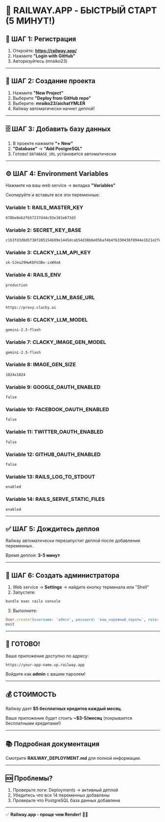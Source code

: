 # 🚂 RAILWAY.APP - БЫСТРЫЙ СТАРТ (5 МИНУТ!)

## 🎯 ШАГ 1: Регистрация

1. Откройте: **https://railway.app/**
2. Нажмите **"Login with GitHub"**
3. Авторизуйтесь (mraiko23)

---

## 🚀 ШАГ 2: Создание проекта

1. Нажмите **"New Project"**
2. Выберите **"Deploy from GitHub repo"**
3. Выберите: **mraiko23/aichatYMLER**
4. Railway автоматически начнет деплой!

---

## 🗄️ ШАГ 3: Добавить базу данных

1. В проекте нажмите **"+ New"**
2. **"Database"** → **"Add PostgreSQL"**
3. Готово! `DATABASE_URL` установится автоматически

---

## ⚙️ ШАГ 4: Environment Variables

Нажмите на ваш web service → вкладка **"Variables"**

Скопируйте и вставьте все эти переменные:

### Variable 1: RAILS_MASTER_KEY
```
678be8eb2fb57237d44c93e381e673d3
```

### Variable 2: SECRET_KEY_BASE
```
c1b3fd3d0d5f38f285154b09e1445dcab54d38b6e05baf4b4f6330436f8944e1b21e2fea73fd5ea86e0b7499773eef92a5cb4a042e80409624c0806d7d64e90a
```

### Variable 3: CLACKY_LLM_API_KEY
```
sk-SJeu29HwKbFU3Bx-ixW9oA
```

### Variable 4: RAILS_ENV
```
production
```

### Variable 5: CLACKY_LLM_BASE_URL
```
https://proxy.clacky.ai
```

### Variable 6: CLACKY_LLM_MODEL
```
gemini-2.5-flash
```

### Variable 7: CLACKY_IMAGE_GEN_MODEL
```
gemini-2.5-flash
```

### Variable 8: IMAGE_GEN_SIZE
```
1024x1024
```

### Variable 9: GOOGLE_OAUTH_ENABLED
```
false
```

### Variable 10: FACEBOOK_OAUTH_ENABLED
```
false
```

### Variable 11: TWITTER_OAUTH_ENABLED
```
false
```

### Variable 12: GITHUB_OAUTH_ENABLED
```
false
```

### Variable 13: RAILS_LOG_TO_STDOUT
```
enabled
```

### Variable 14: RAILS_SERVE_STATIC_FILES
```
enabled
```

---

## ✅ ШАГ 5: Дождитесь деплоя

Railway автоматически перезапустит деплой после добавления переменных.

Время деплоя: **3-5 минут**

---

## 👤 ШАГ 6: Создать администратора

1. Web service → **Settings** → найдите кнопку терминала или "Shell"
2. Запустите:

```bash
bundle exec rails console
```

3. Выполните:

```ruby
User.create!(username: 'admin', password: 'ваш_надежный_пароль', role: 'admin')
exit
```

---

## 🎉 ГОТОВО!

Ваше приложение доступно по адресу:
```
https://your-app-name.up.railway.app
```

Войдите как **admin** с вашим паролем!

---

## 💰 СТОИМОСТЬ

Railway дает **$5 бесплатных кредитов каждый месяц**.

Ваше приложение будет стоить **~$3-5/месяц** (покрывается бесплатными кредитами!)

---

## 📚 Подробная документация

Смотрите **RAILWAY_DEPLOYMENT.md** для полной информации.

---

## 🆘 Проблемы?

1. Проверьте логи: Deployments → активный деплой
2. Убедитесь что все 14 переменных добавлены
3. Проверьте что PostgreSQL база данных добавлена

---

✅ **Railway.app - проще чем Render!** 🚂🚀
